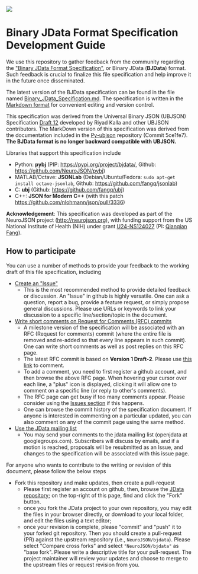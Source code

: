 ![](https://neurojson.org/wiki/upload/neurojson_banner_long.png)

# Binary JData Format Specification Development Guide

We use this repository to gather feedback from the community regarding the 
["Binary JData Format Specification"](Binary_JData_Specification.md), or 
Binary JData (**BJData**) format. Such feedback is crucial to finalize this file 
specification and help improve it in the future once disseminated.

The latest version of the BJData specification can be found in the file named 
[Binary_JData_Specification.md](Binary_JData_Specification.md). The specification is written
in the [Markdown format](https://github.com/adam-p/markdown-here/wiki/Markdown-Cheatsheet) 
for convenient editing and version control.

This specification was derived from the Universal Binary JSON (UBJSON) Specification
[Draft 12](https://github.com/ubjson/universal-binary-json/tree/master/spec12)
developed by Riyad Kalla and other UBJSON contributors. The MarkDown version 
of this specification was derived from the documentation included in the 
[Py-ubjson](https://github.com/Iotic-Labs/py-ubjson/blob/dev-contrib/UBJSON-Specification.md)
repository (Commit 5ce1fe7). **The BJData format is no longer backward compatible with UBJSON.**

Libraries that support this specification include
- Python: **pybj** (PIP:  https://pypi.org/project/bjdata/, Github: https://github.com/NeuroJSON/pybj)
- MATLAB/Octave: **JSONLab** (Debian/Ubuntu/Fedora: `sudo apt-get install octave-jsonlab`, Github: https://github.com/fangq/jsonlab)
- C: **ubj** (Github: https://github.com/fangq/ubj)
- C++: **JSON for Modern C++** (with this patch https://github.com/nlohmann/json/pull/3336)

**Acknowledgement**: This specification was developed as part of the NeuroJSON project
(http://neurojson.org), with funding support from the US National Institute of Health (NIH) under
grant [U24-NS124027](https://reporter.nih.gov/project-details/10308329) (PI: [Qianqian Fang](http://fanglab.org)).

## How to participate

You can use a number of methods to provide your feedback to the working 
draft of this file specification, including

- [Create an "Issue"](https://github.com/NeuroJSON/bjdata/issues)
  - This is the most recommended method to provide detailed feedback or 
    discussion. An "Issue" in github is highly versatile. One can ask a 
    question, report a bug, provide a feature request, or simply propose
    general discussions. Please use URLs or keywords to link your discussion 
    to a specific line/section/topic in the document.
- [Write short comments on Request for Comments (RFC) commits](https://github.com/NeuroJSON/bjdata/commit/2f352210f928af9efd89f47c845d8e68c5b9bbc2)
  - A milestone version of the specification will be associated with an
    RFC (Request for comments) commit (where the entire file is removed
    and re-added so that every line appears in such commit). One can
    write short comments as well as post replies on this RFC page. 
  - The latest RFC commit is based on **Version 1 Draft-2**. Please use
    [this link](https://github.com/NeuroJSON/bjdata/commit/2f352210f928af9efd89f47c845d8e68c5b9bbc2) to comment.
  - To add a comment, you need to first register a github account, and then 
    browse the above RFC page. When hovering your cursor over each line, a 
    "plus" icon is displayed, clicking it will allow one to comment on a 
    specific line (or reply to other's comments).
  - The RFC page can get busy if too many comments appear. Please consider 
    using the [Issues section](https://github.com/NeuroJSON/bjdata/issues) if this happens.
  - One can browse the commit history of the specification document. If
    anyone is interested in commenting on a particular updated, you can also
    comment on any of the commit page using the same method.
- [Use the JData mailing list](https://groups.google.com/forum/#!forum/openjdata)
  - You may send your comments to the jdata mailing list (openjdata at googlegroups.com). 
    Subscribers will discuss by emails, and if a motion is reached, proposals
    will be resubmitted as an Issue, and changes to the specification will be
    associated with this issue page.

For anyone who wants to contribute to the writing or revision of this document,
please follow the below steps

- Fork this repository and make updates, then create a pull-request
  - Please first register an account on github, then, browse the 
    [JData repository](https://github.com/NeuroJSON/bjdata);
    on the top-right of this page, find and click the "Fork" button.
  - once you fork the JData project to your own repository, you may edit the
    files in your browser directly, or download to your local folder, and 
    edit the files using a text editor;
  - once your revision is complete, please "commit" and "push" it to your forked
    git repository. Then you should create a pull-request (PR) against the upstream
    repository (i.e., `NeuroJSON/bjdata`). Please select "Compare cross forks" and 
    select `"NeuroJSON/bjdata"` as "base fork". Please write a descriptive title for
    your pull-request. The project maintainer will review your updates
    and choose to merge to the upstream files or request revision from you.
    
